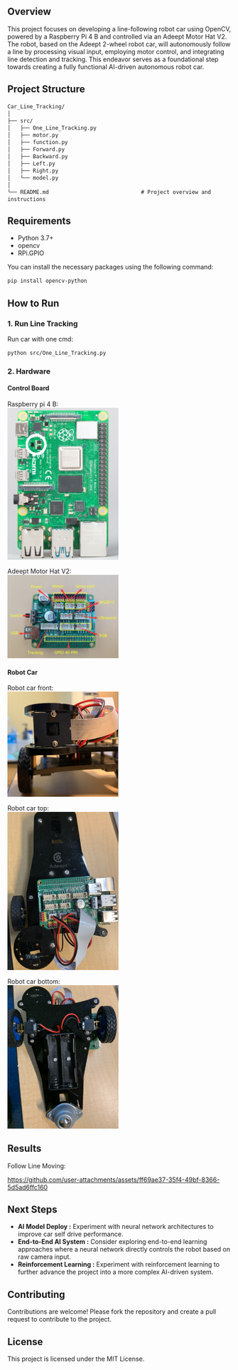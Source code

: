 ## Overview

This project focuses on developing a line-following robot car using OpenCV, powered by a Raspberry Pi 4 B and controlled via an Adeept Motor Hat V2. The robot, based on the Adeept 2-wheel robot car, will autonomously follow a line by processing visual input, employing motor control, and integrating line detection and tracking. This endeavor serves as a foundational step towards creating a fully functional AI-driven autonomous robot car.

## Project Structure
```plaintext
Car_Line_Tracking/
│
├── src/
│   ├── One_Line_Tracking.py               
│   ├── motor.py    
│   ├── function.py  
│   ├── Forward.py
│   ├── Backward.py 
│   ├── Left.py 
│   ├── Right.py                       
│   └── model.py                         
│
└── README.md                             # Project overview and instructions
```

## Requirements

- Python 3.7+
- opencv
- RPi.GPIO

You can install the necessary packages using the following command:

```bash
pip install opencv-python 
```

## How to Run

### 1. Run Line Tracking 

Run car with one cmd:

```bash
python src/One_Line_Tracking.py
```
### 2. Hardware	
#### Control Board
Raspberry pi 4 B:<br>
<img src="assets/Raspberry_pi_4.png" alt="Diagram" width="250">

Adeept Motor Hat V2:<br>
<img src="assets/Adeept Motor Hat V2.png" alt="Diagram" width="250">

#### Robot Car
Robot car front:<br>
<img src="assets/car_front.png" alt="Diagram" width="250">

Robot car top:<br>
<img src="assets/car_top.png" alt="Diagram" width="250">

Robot car bottom:<br>
<img src="assets/car_bottom.png" alt="Diagram" width="250">

## Results
Follow Line Moving:

https://github.com/user-attachments/assets/ff69ae37-35f4-49bf-8366-5d5ad6ffc160

## Next Steps
- **AI Model Deploy :**
 Experiment with neural network architectures to improve car self drive performance.
- **End-to-End AI System :**
Consider exploring end-to-end learning approaches where a neural network directly controls the robot based on raw camera input.
- **Reinforcement Learning :**
Experiment with reinforcement learning to further advance the project into a more complex AI-driven system.

## Contributing
Contributions are welcome! Please fork the repository and create a pull request to contribute to the project.

## License
This project is licensed under the MIT License.
